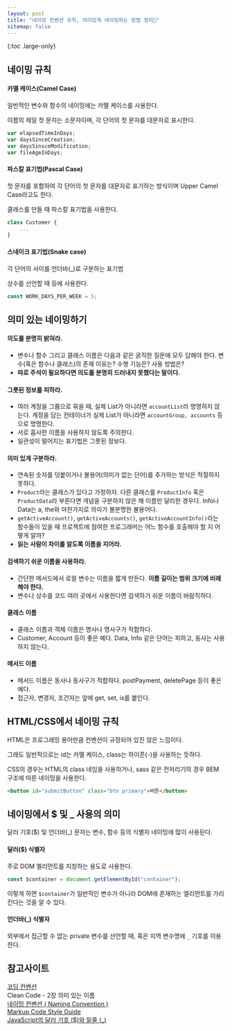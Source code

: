 ```yaml
---
layout: post
title: "네이밍 컨벤션 규칙, 의미있게 네이밍하는 방법 정리🧹"
sitemap: false
---
```


{:toc .large-only}

## 네이밍 규칙

#### 카멜 케이스(Camel Case)

일반적인 변수와 함수의 네이밍에는 카멜 케이스를 사용한다.

이름의 제일 첫 문자는 소문자이며, 각 단어의 첫 문자를 대문자로 표시한다.

```js
var elapsedTimeInDays;
var daysSinceCreation;
var daysSinsceModification;
var fileAgeInDays;
```

#### 파스칼 표기법(Pascal Case)

첫 문자를 포함하여 각 단어의 첫 문자를 대문자로 표기하는 방식이며 Upper Camel Case라고도 한다.

클래스를 만들 때 파스칼 표기법을 사용한다.

```js
class Customer {
    ...
}
```

#### 스네이크 표기법(Snake case)

각 단어의 사이를 언더바(\_)로 구분하는 표기법

상수를 선언할 때 등에 사용한다.

```js
const WORK_DAYS_PER_WEEK = 5;
```

## 의미 있는 네이밍하기

#### 의도를 분명히 밝혀라.

- 변수나 함수 그리고 클래스 이름은 다음과 같은 굵직한 질문에 모두 답해야 한다. 변수(혹은 함수나 클래스)의 존재 이유는? 수행 기능은? 사용 방법은?
- **따로 주석이 필요하다면 의도를 분명히 드러내지 못했다는 말이다.**

#### 그릇된 정보를 피하라.

- 여러 계정을 그룹으로 묶을 때, 실제 List가 아니라면 `accountList`라 명명하지 않는다. 계정을 담는 컨테이너가 실제 List가 아니라면 `accountGroup, accounts` 등으로 명명한다.
- 서로 흡사한 이름을 사용하지 않도록 주의한다.
- 일관성이 떨어지는 표기법은 그릇된 정보다.

#### 의미 있게 구분하라.

- 연속된 숫자를 덧붙이거나 불용어(의미가 없는 단어)를 추가하는 방식은 적절하지 못하다.
- `Product`라는 클래스가 있다고 가정하자. 다른 클래스를 `ProductInfo` 혹은 `ProductData`라 부른다면 개념을 구분하지 않은 채 이름만 달리한 경우다. Info나 Data는 a, the와 마찬가지로 의미가 불분명한 불용어다.
- `getActiveAccount()`, `getActiveAccounts()`, `getActiveAccountInfo()`라는 함수들이 있을 때 프로젝트에 참여한 프로그래머는 어느 함수를 호출해야 할 지 어떻게 알까?
- **읽는 사람이 차이를 알도록 이름을 지어라.**

#### 검색하기 쉬운 이름을 사용하라.

- 간단한 메서드에서 로컬 변수는 이름을 짧게 만든다. **이름 길이는 범위 크기에 비례해야 한다.**
- 변수나 상수를 코드 여러 곳에서 사용한다면 검색하기 쉬운 이름이 바람직하다.

#### 클래스 이름

- 클래스 이름과 객체 이름은 명사나 명사구가 적합하다.
- Customer, Account 등이 좋은 예다. Data, Info 같은 단어는 피하고, 동사는 사용하지 않는다.

#### 메서드 이름

- 메서드 이름은 동사나 동사구가 적합하다. postPayment, deletePage 등이 좋은 예다.
- 접근자, 변경자, 조건자는 앞에 get, set, is를 붙인다.

## HTML/CSS에서 네이밍 규칙

HTML은 프로그래밍 용어만큼 컨벤션이 규정되어 있진 않은 느낌이다.

그래도 일반적으로는 id는 카멜 케이스, class는 하이픈(-)을 사용하는 듯하다.

CSS의 경우는 HTML의 class 네임을 사용하거나, sass 같은 전처리기의 경우 BEM 구조에 따른 네이밍을 사용한다.

```html
<button id="submitButton" class="btn primary">버튼</button>
```

## 네이밍에서 $ 및 \_ 사용의 의미

달러 기호($) 및 언더바(\_) 문자는 변수, 함수 등의 식별자 네이밍에 많이 사용된다.

#### 달러($) 식별자

주로 DOM 엘리먼트를 지칭하는 용도로 사용한다.

```js
const $container = document.getElementById("container");
```

이렇게 하면 `$container`가 일반적인 변수가 아니라 DOM에 존재하는 엘리먼트를 가리킨다는 것을 알 수 있다.

#### 언더바(\_) 식별자

외부에서 접근할 수 없는 private 변수를 선언할 때, 혹은 지역 변수명에 `_` 기호를 이용한다.

## 참고사이트

[코딩 컨벤션](https://ui.toast.com/fe-guide/ko_CODING-CONVENTION/)<br/>
Clean Code - 2장 의미 있는 이름<br/>
[네이밍 컨벤션 ( Naming Convention )](https://bmind305.tistory.com/45)<br/>
[Markup Code Style Guide](https://tpl-code-style-guide.readthedocs.io/en/latest/markup/)<br/>
[JavaScript의 달러 기호 ($)와 밑줄 (\_)](https://ko.eferrit.com/javascript%EC%9D%98-%EB%8B%AC%EB%9F%AC-%EA%B8%B0%ED%98%B8-%EC%99%80-%EB%B0%91%EC%A4%84-_/)
